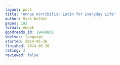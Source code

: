 ```yaml
---
layout: post
title: "Annus Horribilis: Latin for Everyday Life"
author: Mark Walker
pages: 192
format: ebook
goodreads_id: 19468801
shelves: language
started: 2014-05-26
finished: 2014-05-26
rating: 3
reviewed: false
---
```

